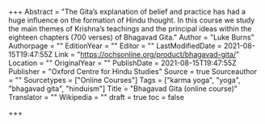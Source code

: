 +++
Abstract = "The Gita’s explanation of belief and practice has had a huge influence on the formation of Hindu thought. In this course we study the main themes of Krishna’s teachings and the principal ideas within the eighteen chapters (700 verses) of Bhagavad Gita."
Author = "Luke Burns"
Authorpage = ""
EditionYear = ""
Editor = ""
LastModifiedDate = 2021-08-15T19:47:55Z
Link = "https://ochsonline.org/product/bhagavad-gita/"
Location = ""
OriginalYear = ""
PublishDate = 2021-08-15T19:47:55Z
Publisher = "Oxford Centre for Hindu Studies"
Source = true
Sourceauthor = ""
Sourcetypes = ["Online Courses"]
Tags = ["karma yoga", "yoga", "bhagavad gita", "hinduism"]
Title = "Bhagavad Gita (online course)"
Translator = ""
Wikipedia = ""
draft = true
toc = false

+++
